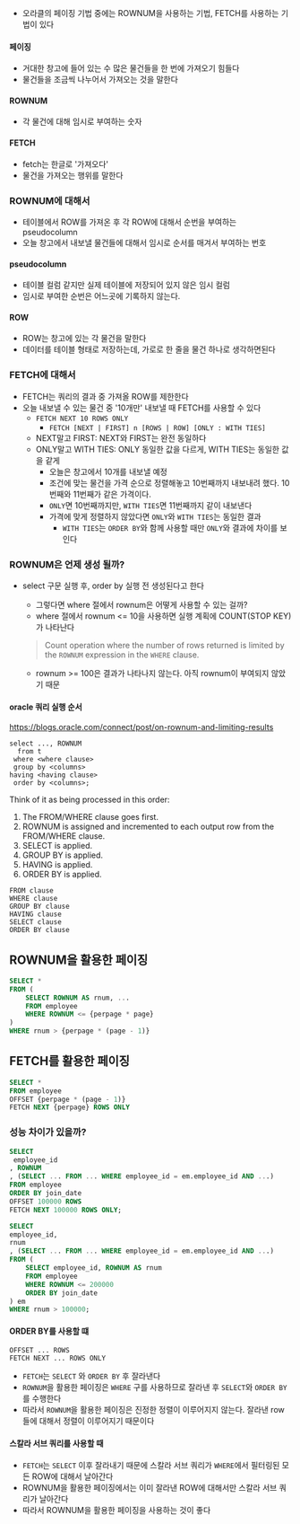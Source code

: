- 오라클의 페이징 기법 중에는 ROWNUM을 사용하는 기법, FETCH를 사용하는 기법이 있다

#### 페이징
- 거대한 창고에 들어 있는 수 많은 물건들을 한 번에 가져오기 힘들다
- 물건들을 조금씩 나누어서 가져오는 것을 말한다
#### ROWNUM
- 각 물건에 대해 임시로 부여하는 숫자
#### FETCH
- fetch는 한글로 '가져오다'
- 물건을 가져오는 행위를 말한다

### ROWNUM에 대해서
- 테이블에서 ROW를 가져온 후 각 ROW에 대해서 순번을 부여하는 pseudocolumn
- 오늘 창고에서 내보낼 물건들에 대해서 임시로 순서를 매겨서 부여하는 번호

#### pseudocolumn
- 테이블 컬럼 같지만 실제 테이블에 저장되어 있지 않은 임시 컬럼
- 임시로 부여한 순번은 어느곳에 기록하지 않는다.

#### ROW
- ROW는 창고에 있는 각 물건을 말한다
- 데이터를 테이블 형태로 저장하는데, 가로로 한 줄을 물건 하나로 생각하면된다

### FETCH에 대해서
- FETCH는 쿼리의 결과 중 가져올 ROW를 제한한다
- 오늘 내보낼 수 있는 물건 중 '10개만' 내보낼 때 FETCH를 사용할 수 있다
	- `FETCH NEXT 10 ROWS ONLY`
		- `FETCH [NEXT | FIRST] n [ROWS | ROW] [ONLY : WITH TIES]`
	- NEXT말고 FIRST: NEXT와 FIRST는 완전 동일하다
	- ONLY말고 WITH TIES: ONLY 동일한 값을 다르게, WITH TIES는 동일한 값을 같게 
		- 오늘은 창고에서 10개를 내보낼 예정
		- 조건에 맞는 물건을 가격 순으로 정렬해놓고 10번째까지 내보내려 했다. 10번째와 11번째가 같은 가격이다.
		- `ONLY`면 10번째까지만, `WITH TIES`면 11번째까지 같이 내보낸다
		- 가격에 맞게 정렬하지 않았다면 `ONLY`와 `WITH TIES`는 동일한 결과
			- `WITH TIES`는 `ORDER BY`와 함께 사용할 때만 `ONLY`와 결과에 차이를 보인다


### ROWNUM은 언제 생성 될까?
- select 구문 실행 후, order by 실행 전 생성된다고 한다
	- 그렇다면 where 절에서 rownum은 어떻게 사용할 수 있는 걸까?
	- where 절에서 rownum <= 10을 사용하면 실행 계획에 COUNT(STOP KEY)가 나타난다
	> Count operation where the number of rows returned is limited by the `ROWNUM` expression in the `WHERE` clause.

	- rownum >= 100은 결과가 나타나지 않는다. 아직 rownum이 부여되지 않았기 때문
#### oracle 쿼리 실행 순서 

https://blogs.oracle.com/connect/post/on-rownum-and-limiting-results

```
select ..., ROWNUM
  from t
 where <where clause>
 group by <columns>
having <having clause>
 order by <columns>;
```

Think of it as being processed in this order:

1. The FROM/WHERE clause goes first.
2. ROWNUM is assigned and incremented to each output row from the FROM/WHERE clause.
3. SELECT is applied.
4. GROUP BY is applied.
5. HAVING is applied.
6. ORDER BY is applied.

```
FROM clause
WHERE clause
GROUP BY clause
HAVING clause
SELECT clause
ORDER BY clause
```

## ROWNUM을 활용한 페이징

```SQL
SELECT *
FROM (
	SELECT ROWNUM AS rnum, ...
	FROM employee
	WHERE ROWNUM <= {perpage * page}
)
WHERE rnum > {perpage * (page - 1)}
```

## FETCH를 활용한 페이징

```SQL
SELECT *
FROM employee
OFFSET {perpage * (page - 1)}
FETCH NEXT {perpage} ROWS ONLY
```

### 성능 차이가 있을까?

```SQL
SELECT
 employee_id
, ROWNUM
, (SELECT ... FROM ... WHERE employee_id = em.employee_id AND ...)
FROM employee
ORDER BY join_date
OFFSET 100000 ROWS
FETCH NEXT 100000 ROWS ONLY;

SELECT 
employee_id,
rnum
, (SELECT ... FROM ... WHERE employee_id = em.employee_id AND ...)
FROM (
	SELECT employee_id, ROWNUM AS rnum
	FROM employee
	WHERE ROWNUM <= 200000
	ORDER BY join_date
) em
WHERE rnum > 100000;
```
#### ORDER BY를 사용할 떄

```
OFFSET ... ROWS
FETCH NEXT ... ROWS ONLY
```
- `FETCH`는 `SELECT` 와 `ORDER BY` 후 잘라낸다
- `ROWNUM`을 활용한 페이징은 `WHERE` 구를 사용하므로 잘라낸 후 `SELECT`와 `ORDER BY`를 수행한다
- 따라서 `ROWNUM`을 활용한 페이징은 진정한 정렬이 이루어지지 않는다. 잘라낸 row들에 대해서 정렬이 이루어지기 때문이다
#### 스칼라 서브 쿼리를 사용할 때
- `FETCH`는 `SELECT` 이후 잘라내기 때문에 스칼라 서브 쿼리가 `WHERE`에서 필터링된 모든 ROW에 대해서 날아간다
- ROWNUM을 활용한 페이징에서는 이미 잘라낸 ROW에 대해서만 스칼라 서브 쿼리가 날아간다
- 따라서 ROWNUM을 활용한 페이징을 사용하는 것이 좋다


